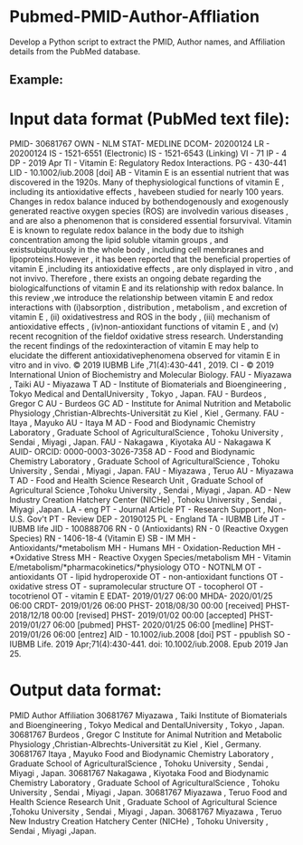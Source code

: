 # Pubmed-PMID-Author-Affliation
Develop a Python script to extract the PMID, Author names, and Affiliation details from the PubMed database.

## Example:
# Input data format (PubMed text file):

﻿PMID- 30681767
OWN - NLM
STAT- MEDLINE
DCOM- 20200124
LR  - 20200124
IS  - 1521-6551 (Electronic)
IS  - 1521-6543 (Linking)
VI  - 71
IP  - 4
DP  - 2019 Apr
TI  - Vitamin E: Regulatory Redox Interactions.
PG  - 430-441
LID - 10.1002/iub.2008 [doi]
AB  - Vitamin E is an essential nutrient that was discovered in the 1920s. Many of thephysiological functions of vitamin E , including its antioxidative effects , havebeen studied for nearly 100 years. Changes in redox balance induced by bothendogenously and exogenously generated reactive oxygen species (ROS) are involvedin various diseases , and are also a phenomenon that is considered essential forsurvival. Vitamin E is known to regulate redox balance in the body due to itshigh concentration among the lipid soluble vitamin groups , and existsubiquitously in the whole body , including cell membranes and lipoproteins.However , it has been reported that the beneficial properties of vitamin E ,including its antioxidative effects , are only displayed in vitro , and not invivo. Therefore , there exists an ongoing debate regarding the biologicalfunctions of vitamin E and its relationship with redox balance. In this review ,we introduce the relationship between vitamin E and redox interactions with (i)absorption , distribution , metabolism , and excretion of vitamin E , (ii) oxidativestress and ROS in the body , (iii) mechanism of antioxidative effects , (iv)non-antioxidant functions of vitamin E , and (v) recent recognition of the fieldof oxidative stress research. Understanding the recent findings of the redoxinteraction of vitamin E may help to elucidate the different antioxidativephenomena observed for vitamin E in vitro and in vivo. © 2019 IUBMB Life ,71(4):430-441 , 2019.
CI  - © 2019 International Union of Biochemistry and Molecular Biology.
FAU - Miyazawa , Taiki
AU  - Miyazawa T
AD  - Institute of Biomaterials and Bioengineering , Tokyo Medical and DentalUniversity , Tokyo , Japan.
FAU - Burdeos , Gregor C
AU  - Burdeos GC
AD  - Institute for Animal Nutrition and Metabolic Physiology ,Christian-Albrechts-Universität zu Kiel , Kiel , Germany.
FAU - Itaya , Mayuko
AU  - Itaya M
AD  - Food and Biodynamic Chemistry Laboratory , Graduate School of AgriculturalScience , Tohoku University , Sendai , Miyagi , Japan.
FAU - Nakagawa , Kiyotaka
AU  - Nakagawa K
AUID- ORCID: 0000-0003-3026-7358
AD  - Food and Biodynamic Chemistry Laboratory , Graduate School of AgriculturalScience , Tohoku University , Sendai , Miyagi , Japan.
FAU - Miyazawa , Teruo
AU  - Miyazawa T
AD  - Food and Health Science Research Unit , Graduate School of Agricultural Science ,Tohoku University , Sendai , Miyagi , Japan.
AD  - New Industry Creation Hatchery Center (NICHe) , Tohoku University , Sendai , Miyagi ,Japan.
LA  - eng
PT  - Journal Article
PT  - Research Support , Non-U.S. Gov't
PT  - Review
DEP - 20190125
PL  - England
TA  - IUBMB Life
JT  - IUBMB life
JID - 100888706
RN  - 0 (Antioxidants)
RN  - 0 (Reactive Oxygen Species)
RN  - 1406-18-4 (Vitamin E)
SB  - IM
MH  - Antioxidants/*metabolism
MH  - Humans
MH  - Oxidation-Reduction
MH  - *Oxidative Stress
MH  - Reactive Oxygen Species/metabolism
MH  - Vitamin E/metabolism/*pharmacokinetics/*physiology
OTO - NOTNLM
OT  - antioxidants
OT  - lipid hydroperoxide
OT  - non-antioxidant functions
OT  - oxidative stress
OT  - supramolecular structure
OT  - tocopherol
OT  - tocotrienol
OT  - vitamin E
EDAT- 2019/01/27 06:00
MHDA- 2020/01/25 06:00
CRDT- 2019/01/26 06:00
PHST- 2018/08/30 00:00 [received]
PHST- 2018/12/18 00:00 [revised]
PHST- 2019/01/02 00:00 [accepted]
PHST- 2019/01/27 06:00 [pubmed]
PHST- 2020/01/25 06:00 [medline]
PHST- 2019/01/26 06:00 [entrez]
AID - 10.1002/iub.2008 [doi]
PST - ppublish
SO  - IUBMB Life. 2019 Apr;71(4):430-441. doi: 10.1002/iub.2008. Epub 2019 Jan 25.


# Output data format:

PMID	Author	Affiliation
30681767	Miyazawa , Taiki	Institute of Biomaterials and Bioengineering , Tokyo Medical and DentalUniversity , Tokyo , Japan.
30681767	Burdeos , Gregor C	Institute for Animal Nutrition and Metabolic Physiology ,Christian-Albrechts-Universität zu Kiel , Kiel , Germany.
30681767	Itaya , Mayuko	Food and Biodynamic Chemistry Laboratory , Graduate School of AgriculturalScience , Tohoku University , Sendai , Miyagi , Japan.
30681767	Nakagawa , Kiyotaka	Food and Biodynamic Chemistry Laboratory , Graduate School of AgriculturalScience , Tohoku University , Sendai , Miyagi , Japan.
30681767	Miyazawa , Teruo	Food and Health Science Research Unit , Graduate School of Agricultural Science ,Tohoku University , Sendai , Miyagi , Japan.
30681767	Miyazawa , Teruo	New Industry Creation Hatchery Center (NICHe) , Tohoku University , Sendai , Miyagi ,Japan.


